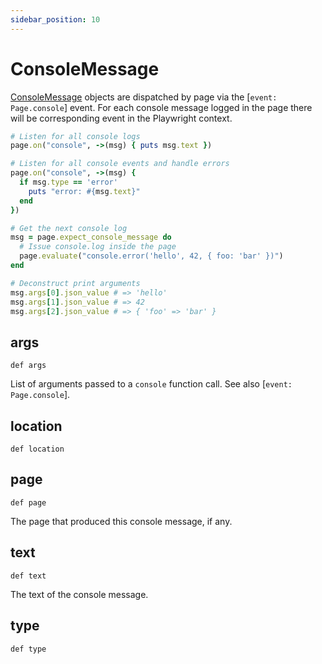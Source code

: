 ```yaml
---
sidebar_position: 10
---
```


# ConsoleMessage


[ConsoleMessage](./console_message) objects are dispatched by page via the [`event: Page.console`] event.
For each console message logged in the page there will be corresponding event in the Playwright
context.

```ruby
# Listen for all console logs
page.on("console", ->(msg) { puts msg.text })

# Listen for all console events and handle errors
page.on("console", ->(msg) {
  if msg.type == 'error'
    puts "error: #{msg.text}"
  end
})

# Get the next console log
msg = page.expect_console_message do
  # Issue console.log inside the page
  page.evaluate("console.error('hello', 42, { foo: 'bar' })")
end

# Deconstruct print arguments
msg.args[0].json_value # => 'hello'
msg.args[1].json_value # => 42
msg.args[2].json_value # => { 'foo' => 'bar' }
```

## args

```
def args
```


List of arguments passed to a `console` function call. See also [`event: Page.console`].

## location

```
def location
```



## page

```
def page
```


The page that produced this console message, if any.

## text

```
def text
```


The text of the console message.

## type

```
def type
```


